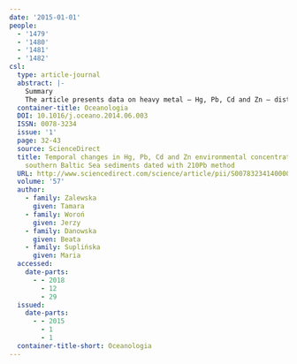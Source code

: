 ```yaml
---
date: '2015-01-01'
people:
  - '1479'
  - '1480'
  - '1481'
  - '1482'
csl:
  type: article-journal
  abstract: |-
    Summary
    The article presents data on heavy metal – Hg, Pb, Cd and Zn – distribution in the layers of marine sediments from the off-shore areas of the southern Baltic Sea: Gdańsk Deep, SE Gotland Basin and Bornholm Deep. Depth profiles of metal concentrations were converted to time-based profiles using the 210Pb dating method and verified by 137Cs distribution in the vertical profile. The linear sedimentation rates in the Gdańsk Deep and SE Gotland Basin are similar, 0.18cmyr−1 and 0.14cmyr−1, respectively, while the region of the Bornholm Deep is characterized by a greater sedimentation rate: 0.31cmyr−1. Regarding anthropogenic pressure, Gdańsk Deep receives the largest share among the analyzed regions. The maximal metal concentrations detected in this area were Zn – 230mgkg−1, Pb – 77mgkg−1, Cd – 2.04mgkg−1 and Hg – 0.27mgkg−1. The least impact of anthropogenic pressure was noticeable in SE Gotland Basin. The combination of sediment dating with the analysis of vertical distribution of heavy metals in sediments benefited in the determination of target metal concentrations used in environmental status assessments. Reference values of heavy metal concentrations in marine sediments were determined as: Zn – 110mgkg−1, Pb – 30mgkg−1, Cd – 0.3mgkg−1 and Hg – 0.05mgkg−1 from the period of minor anthropogenic pressure. Basing on the determined indices: enrichment factor (EF), geoaccumulation indicator (Igeo) and contamination factor (CF) the status of marine environment was assessed regarding the pollution with heavy metals.
  container-title: Oceanologia
  DOI: 10.1016/j.oceano.2014.06.003
  ISSN: 0078-3234
  issue: '1'
  page: 32-43
  source: ScienceDirect
  title: Temporal changes in Hg, Pb, Cd and Zn environmental concentrations in the
    southern Baltic Sea sediments dated with 210Pb method
  URL: http://www.sciencedirect.com/science/article/pii/S0078323414000049
  volume: '57'
  author:
    - family: Zalewska
      given: Tamara
    - family: Woroń
      given: Jerzy
    - family: Danowska
      given: Beata
    - family: Suplińska
      given: Maria
  accessed:
    date-parts:
      - - 2018
        - 12
        - 29
  issued:
    date-parts:
      - - 2015
        - 1
        - 1
  container-title-short: Oceanologia
---
```

